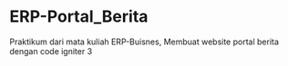 # ERP-Portal_Berita

Praktikum dari mata kuliah ERP-Buisnes,
Membuat website portal berita dengan code igniter 3
